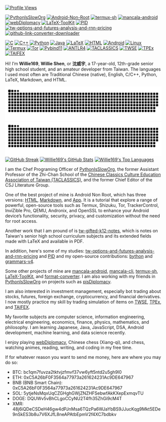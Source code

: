 [![Profile Views](https://komarev.com/ghpvc/?username=Willie169&color=brightgreen&label=Profile+Views&abbreviated=true)](https://github.com/Willie169)

[![PythonIsSlowOrg](https://img.shields.io/badge/PythonIsSlowOrg-654520)](https://github.com/PythonIsSlowOrg)
[![Android-Non-Root](https://img.shields.io/badge/Android--Non--Root-007acc)](https://Willie169.github.io/Android-Non-Root)
[![termux-sh](https://img.shields.io/badge/termux--sh-000000)](https://github.com/Willie169/termux-sh)
[![mancala-android](https://img.shields.io/badge/mancala--android-fafa0a)](https://f-droid.org/packages/com.willie.mancala)
[![webDiplomacy](https://img.shields.io/badge/webDiplomacy-35781d)](https://webdiplomacy.net/userprofile.php?userID=222135)
[![LaTeX-ToolKit](https://img.shields.io/badge/LaTeX--ToolKit-008080)](https://github.com/Willie169/LaTeX-ToolKit) [![PID](https://img.shields.io/badge/PID-00599c)](https://github.com/Willie169/PID)
[![tw-options-and-futures-analysis-and-rnn-pricing](https://img.shields.io/badge/tw--options--and--futures--analysis--and--rnn--pricing-b68946)](https://github.com/Willie169/tw-options-and-futures-analysis-and-rnn-pricing)
[![github-link-converter-downloader](https://img.shields.io/badge/github--link--converter--downloader-0d1218)](https://github.com/Willie169/github-link-converter-downloader)

[![C](https://img.shields.io/badge/C-00599c)](https://www.iso.org/standard/82075.html)
[![C++](https://img.shields.io/badge/C++-00599c)](https://isocpp.org)
[![Python](https://img.shields.io/badge/Python-3776ab)](https://www.python.org)
[![Java](https://img.shields.io/badge/Java-f48c04)](https://www.java.com)
[![LaTeX](https://img.shields.io/badge/LaTeX-008080)](https://www.latex-project.org)
[![HTML](https://img.shields.io/badge/HTML-e54d26)](https://html.spec.whatwg.org)
[![Android](https://img.shields.io/badge/Android-3ddc84)](https://www.android.com)
[![Linux](https://img.shields.io/badge/Linux-fcc624)](https://www.kernel.org)
[![Termux](https://img.shields.io/badge/Termux-000000)](https://github.com/termux/termux-app)
[![Tor](https://img.shields.io/badge/Tor-80449c)](https://www.torproject.org)
[![Pybind11](https://img.shields.io/badge/Pybind11-a49b6b)](https://github.com/pybind/pybind11)
[![ANTLR4](https://img.shields.io/badge/ANTLR4-ed312f)](https://github.com/antlr/antlr4)
[![TACLASSICS](https://img.shields.io/badge/TACLASSICS-161719)](https://taclassics.org.tw)
[![TWSE](https://img.shields.io/badge/TWSE-1562a7)](https://www.twse.com.tw)
[![TPEx](https://img.shields.io/badge/TPEx-b68946)](https://www.tpex.org.tw)
[![TAIFEX](https://img.shields.io/badge/TAIFEX-02499b)](https://www.taifex.com.tw)

Hi! I’m **Willie169**, **Willie Shen**, or **沈威宇**, a 17-year-old, 12th-grade senior high school student, and an amateur developer from Taiwan. The languages I used most often are Traditional Chinese (native), English, C/C++, Python, LaTeX, Markdown, and HTML.

![github contribution grid snake animation](https://raw.githubusercontent.com/Willie169/Willie169/output/github-contribution-grid-snake-dark.svg#gh-light-mode-only)
![github contribution grid snake animation](https://raw.githubusercontent.com/Willie169/Willie169/output/github-contribution-grid-snake.svg#gh-dark-mode-only)
[![GitHub Streak](https://streak-stats.demolab.com/?user=Willie169)](https://github.com/DenverCoder1/github-readme-streak-stats)
<a href="https://github.com/anuraghazra/github-readme-stats"><img src="https://github-readme-stats.vercel.app/api?username=Willie169&show=reviews,discussions_started,discussions_answered,prs_merged,prs_merged_percentage&show_icons=true" alt="Willie169's GitHub Stats" style=" height: 200;"></a>
<a href="https://github.com/anuraghazra/github-readme-stats"><img src="https://github-readme-stats.vercel.app/api/top-langs/?username=Willie169&langs_count=10&layout=compact&size_weight=0.5&count_weight=0.5&exclude_repo=LICENSES" alt="Willie169's Top Languages" style="width: 100%; height: 200;"></a>

I am the Chef Programing Officer of [PythonIsSlowOrg](https://github.com/PythonIsSlowOrg), the former Assistant Professor of the Zhi-Chan School of the [Chinese Classics Culture Education Association of Taiwan (TACLASSICS)](https://taclassics.org.tw), and the former Chief Editor of the CSJ Literature Group.

One of the best project of mine is Android Non Root, which has three versions: [HTML](https://willie169.github.io), [Markdown](https://github.com/Willie169/Android-Non-Root), and [App](https://github.com/Willie169/Android-Non-Root-App). It is a tutorial that explore a range of powerful, open-source tools such as Termux, Shizuku, Tor, TrackerControl, InviZible Pro, QEMU, Andronix, and OpenSSL to enhance your Android device’s functionality, security, privacy, and customization without the need for root access.

Another work that I am pround of is [tw-gifted-k12-notes](https://github.com/Willie169/tw-gifted-k12-notes), which is notes on Taiwan's senior high school curriculum subjects and its extended fields made with LaTeX and available in PDF.

In addition, here's some of my studies: [tw-options-and-futures-analysis-and-rnn-pricing](https://github.com/Willie169/tw-options-and-futures-analysis-and-rnn-pricing) and [PID](https://github.com/Willie169/PID) and my open-source contributions: [bython](https://github.com/Willie169/bython) and [grammars-v4](https://github.com/Willie169/grammars-v4).

Some other projects of mine are [mancala-android](https://github.com/Willie169/mancala-android), [mancala-cli](https://github.com/Willie169/mancala-cli), [termux-sh](https://github.com/Willie169/termux-sh), [LaTeX-ToolKit](https://github.com/Willie169/LaTeX-ToolKit), and [format-converter](https://github.com/Willie169/format-converter). I am also working with my friends in [PythonIsSlowOrg](https://github.com/PythonIsSlowOrg) on projects such as [pisDiplomacy](https://github.com/PythonIsSlowOrg/pisDiplomacy).

I am also interested in investment management, especially bot trading about stocks, futures, foreign exchange, cryptocurrency, and financial derivatives. I now mostly practice my skill by trading simulation of items on [TWSE](https://www.twse.com.tw), [TPEx](https://www.tpex.org.tw), and [TAIFEX](https://www.taifex.com.tw).

My favorite subjects are computer science, information engineering, electrical engineering, economics, finance, physics, mathematics, and philosophy. I am learning Japanese, Java, JavaScript, DSA, Android development, machine learning, and data science recently.

I enjoy playing [webDiplomacy](https://webdiplomacy.net/userprofile.php?userID=222135), Chinese chess (Xiang-qi), and chess, watching animes, reading, writing, and coding in my free time.

If for whatever reason you want to send me money, here are where you may do so:
- BTC:
  bc1qm7fuvza2tktvjzfmvf37vw6yft5ntd2u5gh9l0
- ETH:
  0xC5A26bF0F3564a77973a261624231Ac9DE647967
- BNB (BNB Smart Chain):
  0xC5A26bF0F3564a77973a261624231Ac9DE647967
- SOL:
  5ytjeNsMqxUqCZGHghGWjZNZHFSebwfAkKXepExmqvTU
- DOGE:
  DQUWv5vBhCLgoCCyNU2T4fh35ZhGi9cM4T
- XMR:
  48j6iQDeCSDeH46gw4dPJnMsa6TQzPa6WJaYbBS9JJucKqg9Mkt5EDe9nSkES3b8u7V6XJfL8neAPAtbEpmV2f4XC7bdbkv
